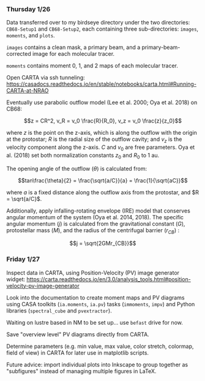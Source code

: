 ### Thursday 1/26

Data transferred over to my birdseye directory under the two directories: `CB68-Setup1` and `CB68-Setup2`, each containing three sub-directories: `images`, `moments`, and `plots`.

`images` contains a clean mask, a primary beam, and a primary-beam-corrected image for each molecular tracer. 

`moments` contains moment 0, 1, and 2 maps of each molecular tracer.

Open CARTA via ssh tunneling: https://casadocs.readthedocs.io/en/stable/notebooks/carta.html#Running-CARTA-at-NRAO

Eventually use parabolic outflow model (Lee et al. 2000; Oya et al. 2018) on CB68:

$$z = CR^2, v_R = v_0 \frac{R}{R_0}, v_z = v_0 \frac{z}{z_0}$$

where $z$ is the point on the z-axis, which is along the outflow with the origin at the protostar; $R$ is the radial size of the outflow cavity; and $v_z$ is the velocity component along the z-axis. $C$ and $v_0$ are free parameters. Oya et al. (2018) set both normalization constants $z_0$ and $R_0$ to 1 au.

The opening angle of the outflow $(\theta)$ is calculated from:

$$tan\frac{\theta}{2} = \frac{\sqrt{a/C}}{a} = \frac{1}{\sqrt{aC}}$$

where $a$ is a fixed distance along the outflow axis from the protostar, and $R = \sqrt{a/C}$.

Additionally, apply infalling-rotating envelope (IRE) model that conserves angular momentum of the system (Oya et al. 2014, 2018). The specific angular momentum $(j)$ is calculated from the gravitational constant $(G)$, protostellar mass $(M)$, and the radius of the centrifugal barrier $(r_{CB})$ :

$$j = \sqrt{2GMr_{CB}}$$


### Friday 1/27

Inspect data in CARTA, using Position-Velocity (PV) image generator widget: https://carta.readthedocs.io/en/3.0/analysis_tools.html#position-velocity-pv-image-generator 

Look into the documentation to create moment maps and PV diagrams using CASA toolkits (`ia.moments`, `ia.pv`) tasks (`immoments`, `impv`) and Python libraries (`spectral_cube` and `pvextractor`).

Waiting on lustre based in NM to be set up... use `befast` drive for now.

Save "overview level" PV diagrams directly from CARTA.

Determine parameters (e.g. min value, max value, color stretch, colormap, field of view) in CARTA for later use in matplotlib scripts.

Future advice: import individual plots into Inkscape to group together as "subfigures" instead of managing multiple figures in LaTeX.
